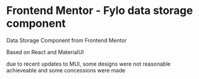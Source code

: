# Frontend Mentor - Fylo data storage component

Data Storage Component from Frontend Mentor

Based on React and MaterialUI

due to recent updates to MUI, some designs were not reasonable achieveable and some concessions were made
